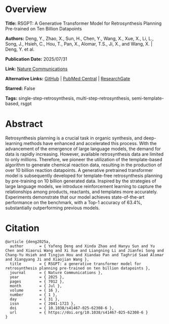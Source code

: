 # Overview
**Title:**
RSGPT: A Generative Transformer Model for Retrosynthesis Planning Pre-trained on Ten Billion Datapoints

**Authors:**
Deng, Y., Zhao, X., Sun, H., Chen, Y., Wang, X., Xue, X., Li, L., Song, J., Hsieh, C., Hou, T., Pan, X., Alomar, T.S., Ji, X., and Wang, X. |
Deng, Y. et al.

**Publication Date:**
2025/07/31

**Link:**
[Nature Communications](https://www.nature.com/articles/s41467-025-62308-6)

**Alternative Links:**
[GitHub](https://github.com/jogjogee/RSGPT) |
[PubMed Central](https://pmc.ncbi.nlm.nih.gov/articles/PMC12314115) |
[ResearchGate](https://www.researchgate.net/publication/394173109_RSGPT_a_generative_transformer_model_for_retrosynthesis_planning_pre-trained_on_ten_billion_datapoints)

**Starred:**
False

**Tags:**
single-step-retrosynthesis, multi-step-retrosynthesis, semi-template-based, rsgpt


# Abstract
Retrosynthesis planning is a crucial task in organic synthesis, and deep-learning methods have enhanced and accelerated this process.
With the advancement of the emergence of large language models, the demand for data is rapidly increasing.
However, available retrosynthesis data are limited to only millions.
Therefore, we pioneer the utilization of the template-based algorithm to generate chemical reaction data, resulting in the production of over 10 billion reaction datapoints.
A generative pretrained transformer model is subsequently developed for template-free retrosynthesis planning by pre-training on 10 billion generated data.
Inspired by the strategies of large language models, we introduce reinforcement learning to capture the relationships among products, reactants, and templates more accurately.
Experiments demonstrate that our model achieves state-of-the-art performance on the benchmark, with a Top-1 accuracy of 63.4%, substantially outperforming previous models.


# Citation
```
@article {deng2025a,
  author       = { Yafeng Deng and Xinda Zhao and Hanyu Sun and Yu Chen and Xiaorui Wang and Xi Xue and Liangning Li and Jianfei Song and Chang-Yu Hsieh and Tingjun Hou and Xiandao Pan and Taghrid Saad Alomar and Xiangyang Ji and Xiaojian Wang },
  title        = { RSGPT: a generative transformer model for retrosynthesis planning pre-trained on ten billion datapoints },
  journal      = { Nature Communications },
  year         = { 2025 },
  pages        = { 7012 },
  month        = { Jul },
  volume       = { 16 },
  number       = { 1 },
  day          = { 31 },
  issn         = { 2041-1723 },
  doi          = { 10.1038/s41467-025-62308-6 },
  url          = { https://doi.org/10.1038/s41467-025-62308-6 }
}
```
